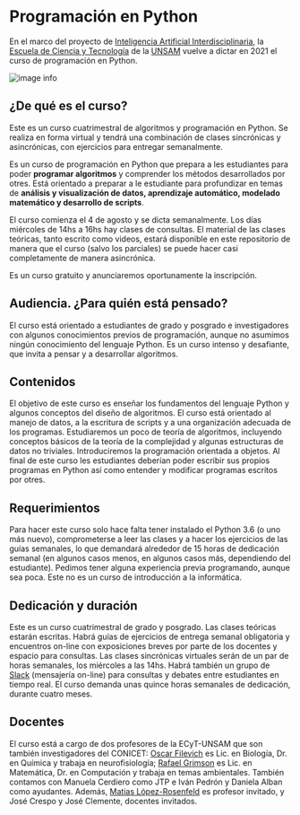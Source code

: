 # Programación en Python

En el marco del proyecto de [Inteligencia Artificial Interdisciplinaria](http://noticias.unsam.edu.ar/2019/09/16/la-unsam-piensa-la-inteligencia-artificial-interdisciplinaria/),
la [Escuela de Ciencia y Tecnología](http://www.unsam.edu.ar/escuelas/ciencia/) de la [UNSAM](https://www.unsam.edu.ar/) vuelve a dictar
en 2021 el curso de programación en Python.

![image info](./Python_cloud.jpg)

## ¿De qué es el curso?
Este es un curso cuatrimestral de algoritmos y programación en Python.
Se realiza en forma virtual y tendrá una combinación de clases sincrónicas
y asincrónicas, con ejercicios para entregar semanalmente.

Es un curso de programación en Python que prepara a les estudiantes
para poder **programar algoritmos** y comprender los métodos
desarrollados por otres. Está orientado a preparar a le estudiante para
profundizar en temas de **análisis y visualización de datos, aprendizaje automático, modelado matemático y desarrollo de scripts**.

El curso comienza el 4 de agosto y se dicta semanalmente. Los días miércoles de 14hs a 16hs hay clases de consultas.
El material de las clases teóricas, tanto escrito como videos, estará disponible en este repositorio de manera que el curso (salvo los parciales) se puede hacer casi completamente de manera asincrónica.

Es un curso gratuito y anunciaremos oportunamente la inscripción.


## Audiencia. ¿Para quién está pensado?
El curso está orientado a estudiantes de grado y posgrado e investigadores con algunos
conocimientos previos de programación, aunque no asumimos ningún conocimiento del lenguaje Python.
Es un curso intenso y desafiante, que invita a pensar y a desarrollar algoritmos.


## Contenidos
El objetivo de este curso es enseñar los fundamentos del lenguaje
Python y algunos conceptos del diseño de algoritmos. El curso está orientado al manejo de datos, a la escritura de scripts y a una organización adecuada de los programas. Estudiaremos un poco de teoría de algoritmos, incluyendo conceptos básicos de la teoría de la complejidad y algunas estructuras de datos no triviales. Introduciremos la programación orientada a objetos. Al final de este curso les estudiantes deberían poder escribir sus propios programas en Python así como entender y modificar programas escritos por otres.

## Requerimientos
Para hacer este curso solo hace falta tener instalado el Python 3.6
(o uno más nuevo), comprometerse a leer las clases y a hacer los
ejercicios de las guías semanales, lo que demandará alrededor de 15 horas de
dedicación semanal (en algunos casos menos, en algunos casos más, dependiendo del estudiante).
Pedimos tener alguna experiencia previa programando,
aunque sea poca. Este no es un curso de introducción a la informática.

## Dedicación y duración
Este es un curso cuatrimestral de grado y posgrado. Las clases
teóricas estarán escritas. Habrá guías de ejercicios de entrega semanal
obligatoria y encuentros on-line con exposiciones breves por parte de los
docentes y espacio para consultas. Las clases sincrónicas virtuales serán
de un par de horas semanales, los miércoles a las 14hs. Habrá
también un grupo de [Slack](https://slack.com/intl/es-ar/) (mensajería on-line) para consultas y debates entre
estudiantes en tiempo real. El curso demanda unas quince
horas semanales de dedicación, durante cuatro meses.

## Docentes
El curso está a cargo de dos profesores de la ECyT-UNSAM que son también
investigadores del CONICET: [Oscar Filevich](http://labning.com.ar/#nosotros) es Lic. en Biología,
Dr. en Química y trabaja en neurofisiología; [Rafael Grimson](http://investigadores.unsam.edu.ar/es/investigador/407/Grimson-Rafael) es Lic. en Matemática,
Dr. en Computación y trabaja en temas ambientales. También contamos con Manuela Cerdiero como JTP e Iván Pedrón y Daniela Alban como ayudantes. Además,  [Matias López-Rosenfeld](https://futuros-estudiantes.dc.uba.ar/un-profesor-del-departamento-de-computacion-distinguido-por-facebook/) es profesor invitado, y José Crespo y José Clemente, docentes invitados. 
